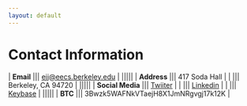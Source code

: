 ```yaml
---
layout: default
---
```


Contact Information
===================

| **Email**        ||| <ejj@eecs.berkeley.edu> |
|||||
| **Address**      ||| 417 Soda Hall           |
|                  ||| Berkeley, CA 94720      |
|||||
| **Social Media** ||| [Twiiter](https://twitter.com/etha92000) |
|                  ||| [Linkedin](https://www.linkedin.com/pub/ethan-jackson/b/780/344) |
|                  ||| [Keybase](https://keybase.io/ejj) |
|||||
| **BTC**          ||| 3Bwzk5WAFNkVTaejH8X1JmNRgvgj17k12K |

